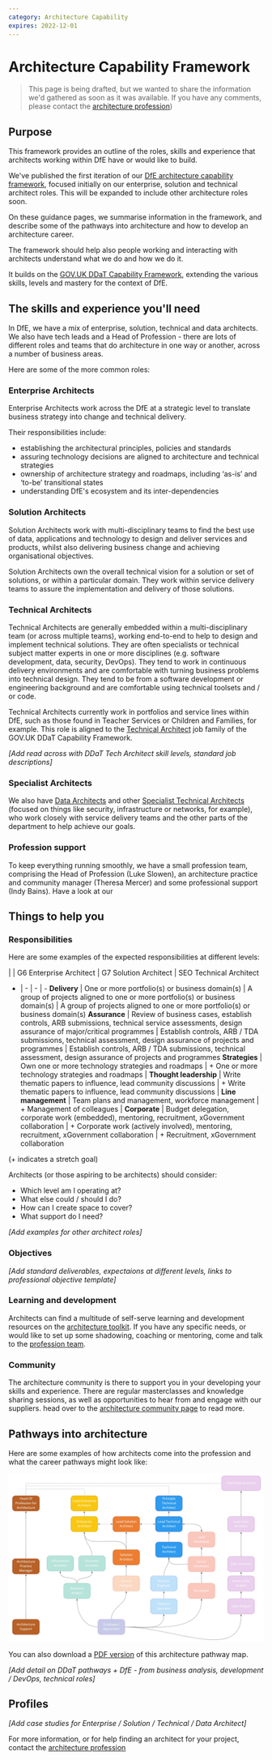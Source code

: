 ```yaml
---
category: Architecture Capability
expires: 2022-12-01
---
```


# Architecture Capability Framework

> This page is being drafted, but we wanted to share the information we'd gathered as soon as it was available. If you have any comments, please contact the [architecture profession](mailto:architecture.profession@education.gov.uk))

## Purpose
This framework provides an outline of the roles, skills and experience that architects working within DfE have or would like to build. 

We've published the first iteration of our [DfE architecture capability framework](https://educationgovuk.sharepoint.com/:w:/r/sites/Businessoperationsplanningandperformance-CapabilityTeam/Shared%20Documents/Capability%20Team/Capability%20Frameworks,%20Assessment%20%26%20Career%20Pathways/Architecture/Architecture%20Capability%20Framework%20V1%20FINAL.docx?d=w070c3687bfd74cdb8e8269bd1962b681&csf=1&web=1&e=vckSwA), focused initially on our enterprise, solution and technical architect roles. This will be expanded to include other architecture roles soon.

On these guidance pages, we summarise information in the framework, and describe some of the pathways into architecture and how to develop an architecture career. 

The framework should help also people working and interacting with architects understand what we do and how we do it.

It builds on the [GOV.UK DDaT Capability Framework](https://www.gov.uk/government/collections/digital-data-and-technology-profession-capability-framework), extending the various skills, levels and mastery for the context of DfE.

## The skills and experience you'll need
In DfE, we have a mix of enterprise, solution, technical and data architects. We also have tech leads and a Head of Profession - there are lots of different roles and teams that do architecture in one way or another, across a number of business areas.

Here are some of the more common roles:

### Enterprise Architects

Enterprise Architects work across the DfE at a strategic level to translate business strategy into change and technical delivery.

Their responsibilities include:

- establishing the architectural principles, policies and standards
- assuring technology decisions are aligned to architecture and technical strategies
- ownership of architecture strategy and roadmaps, including ‘as-is’ and ‘to-be’ transitional states
- understanding DfE's ecosystem and its inter-dependencies

### Solution Architects

Solution Architects work with multi-disciplinary teams to find the best use of data, applications and technology to design and deliver services and products, whilst also delivering business change and achieving organisational objectives.

Solution Architects own the overall technical vision for a solution or set of solutions, or within a particular domain. They work within service delivery teams to assure the implementation and delivery of those solutions.

### Technical Architects

Technical Architects are generally embedded within a multi-disciplinary team (or across multiple teams), working end-to-end to help to design and implement technical solutions. They are often specialists or technical subject matter experts in one or more disciplines (e.g. software development, data, security, DevOps). They tend to work in continuous delivery environments and are comfortable with turning business problems into technical design. They tend to be from a software development or engineering background and are comfortable using technical toolsets and / or code.

Technical Architects currently work in portfolios and service lines within DfE, such as those found in Teacher Services or Children and Families, for example. This role is aligned to the [Technical Architect](https://www.gov.uk/guidance/technical-architect) job family of the GOV.UK DDaT Capability Framework.

*[Add read across with DDaT Tech Architect skill levels, standard job descriptions]*

### Specialist Architects

We also have [Data Architects](https://www.gov.uk/government/publications/data-architect-role-description/data-architect-role-description)
and other [Specialist Technical Architects](https://www.gov.uk/government/publications/technical-specialist-architect-role-description/technical-specialist-architect-role-description) (focused on things like security, infrastructure or networks, for example), who work closely with service delivery teams and the other parts of the department to help achieve our goals.

### Profession support

To keep everything running smoothly, we have a small profession team, comprising the Head of Profession (Luke Slowen), an architecture practice and community manager (Theresa Mercer) and some professional support (Indy Bains). Have a look at our 

## Things to help you

### Responsibilities
Here are some examples of the expected responsibilities at different levels:

| | G6 Enterprise Architect | G7 Solution Architect | SEO Technical Architect
- | - | - | -
__Delivery__ | One or more portfolio(s) or business domain(s) | A group of projects aligned to one or more portfolio(s) or business domain(s) | A group of projects aligned to one or more portfolio(s) or business domain(s)
__Assurance__ | Review of business cases, establish controls, ARB submissions, technical service assessments, design assurance of major/critical programmes | Establish controls, ARB / TDA submissions, technical assessment, design assurance of projects and programmes | Establish controls, ARB / TDA submissions, technical assessment, design assurance of projects and programmes
__Strategies__ | Own one or more technology strategies and roadmaps | + One or more technology strategies and roadmaps |
__Thought leadership__ | Write thematic papers to influence, lead community discussions | + Write thematic papers to influence, lead community discussions |
__Line management__ | Team plans and management, workforce management | + Management of colleagues |
__Corporate__ | Budget delegation, corporate work (embedded), mentoring, recruitment, xGovernment collaboration | + Corporate work (actively involved), mentoring, recruitment, xGovernment collaboration | + Recruitment, xGovernment collaboration

(+ indicates a stretch goal)

Architects (or those aspiring to be architects) should consider:

- Which level am I operating at?
- What else could / should I do?
- How can I create space to cover?
- What support do I need?

*[Add examples for other architect roles]*

### Objectives
*[Add standard deliverables, expectaions at different levels, links to professional objective template]*

### Learning and development
Architects can find a multitude of self-serve learning and development resources on the [architecture toolkit](https://trello.com/b/2ahP5HcQ/architecture-toolkit). If you have any specific needs, or would like to set up some shadowing, coaching or mentoring, come and talk to the [profession team](mailto:architecture.profession@education.gov.uk).

### Community
The architecture community is there to support you in your developing your skills and experience. There are regular masterclasses and knowledge sharing sessions, as well as opportunities to hear from and engage with our suppliers. head over to the [architecture community page](../../profession/architecture-community) to read more.

## Pathways into architecture
Here are some examples of how architects come into the profession and what the career pathways might look like:

![Image of the pathways into architecture](../images/framework-pathways.jpg)

You can also download a [PDF version](../documents/dfe-architecture-framework-pathways.pdf) of this architecture pathway map.

*[Add detail on DDaT pathways + DfE - from business analysis, development / DevOps, technical roles]*

## Profiles
*[Add case studies for Enterprise / Solution / Technical / Data Architect]*

For more information, or for help finding an architect for your project, contact the [architecture profession](mailto:architecture.profession@education.gov.uk)

